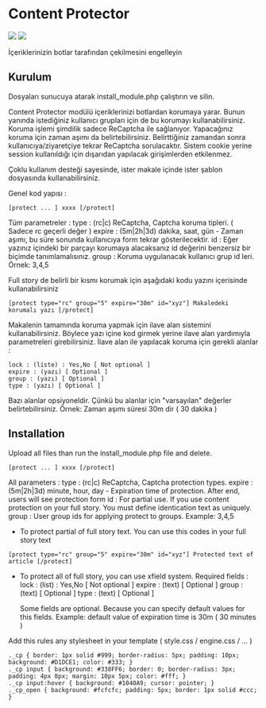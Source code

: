 # Content Protector
<img src="https://img.shields.io/badge/dle-11.3-007dad.svg">
<img src="https://img.shields.io/badge/lang-tr,en-orange.svg">

İçeriklerinizin botlar tarafından çekilmesini engelleyin

## Kurulum

Dosyaları sunucuya atarak install_module.php çalıştırın ve silin.

Content Protector modülü içeriklerinizi botlardan korumaya yarar. Bunun yanında istediğiniz kullanıcı grupları için de bu korumayı kullanabilirsiniz. Koruma işlemi şimdilik sadece ReCaptcha ile sağlanıyor. Yapacağınız koruma için zaman aşımı da belirtebilirsiniz.
Belirttiğiniz zamandan sonra kullanıcıya/ziyaretçiye tekrar ReCaptcha sorulacaktır.
Sistem cookie yerine session kullanıldığı için dışarıdan yapılacak girişimlerden etkilenmez.

Çoklu kullanım desteği sayesinde, ister makale içinde ister şablon dosyasında kullanabilirsiniz.

Genel kod yapısı :

`[protect ... ] xxxx [/protect]`

Tüm parametreler :
    type : (rc|c) ReCaptcha, Captcha koruma tipleri. ( Sadece rc geçerli değer )
    expire : (5m|2h|3d) dakika, saat, gün - Zaman aşımı, bu süre sonunda kullanıcıya form tekrar gösterilecektir.
    id : Eğer yazınız içindeki bir parçayı korumaya alacaksanız id değerini benzersiz bir biçimde tanımlamalısınız.
    group : Koruma uygulanacak kullanıcı grup id leri. Örnek: 3,4,5

Full story de belirli bir kısmı korumak için aşağıdaki kodu yazını içerisinde kullanabilirsiniz

`
[protect type="rc" group="5" expire="30m" id="xyz"]
	Makaledeki korumalı yazı
[/protect]
`

Makalenin tamamında koruma yapmak için ilave alan sistemini kullanabilirsiniz. Böylece yazı içine kod girmek yerine ilave alan yardımıyla parametreleri girebilirsiniz.
İlave alan ile yapılacak koruma için gerekli alanlar :

    lock : (liste) : Yes,No [ Not optional ]
    expire : (yazı) [ Optional ]
    group : (yazı) [ Optional ]
    type : (yazı) [ Optional ]


Bazı alanlar opsiyoneldir. Çünkü bu alanlar için "varsayılan" değerler belirtebilirsiniz.
Örnek: Zaman aşımı süresi 30m dir ( 30 dakika )

## Installation

Upload all files than run the install_module.php file and delete.

`[protect ... ] xxxx [/protect]`

All parameters :
  type    : (rc|c) ReCaptcha, Captcha protection types.
  expire  : (5m|2h|3d) minute, hour, day - Expiration time of protection. After end, users will see protection form
  id      : For partial use. If you use content protection on your full story. You must define identication text as uniquely.
  group   : User group ids for applying protect to groups. Example: 3,4,5

* To protect partial of full story text. You can use this codes in your full story text

`
[protect type="rc" group="5" expire="30m" id="xyz"]
	Protected text of article
[/protect]
`

* To protect all of full story, you can use xfield system. Required fields :
   lock   : (list) : Yes,No  [ Not optional ]
   expire : (text)           [ Optional ]
   group  : (text)           [ Optional ]
   type   : (text)           [ Optional ]

  Some fields are optional. Because you can specify default values for this fields.
  Example: default value of expiration time is 30m ( 30 minutes )


Add this rules any stylesheet in your template ( style.css / engine.css / ... )
```
._cp { border: 1px solid #999; border-radius: 5px; padding: 10px; background: #D1DCE1; color: #333; }
._cp input { background: #338FF6; border: 0; border-radius: 3px; padding: 4px 8px; margin: 10px 5px; color: #fff; }
._cp input:hover { background: #1040A9; cursor: pointer; }
._cp_open { background: #fcfcfc; padding: 5px; border: 1px solid #ccc; }
```
